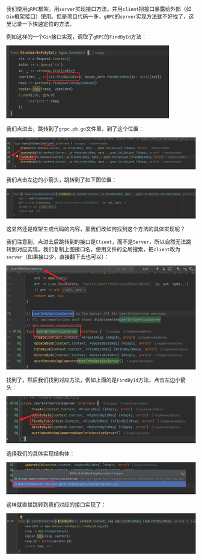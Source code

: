 我们使用`gRPC`框架，用`server`实现接口方法，并用`client`把接口暴露给外部（如`Gin`框架接口）使用。但是项目代码一多，`gRPC`的`server`实现方法就不好找了，这里记录一下快速定位的方法。

例如这样的一个`Gin`接口实现，调取了`gRPC`的`FindById`方法：

<img src="image/image-20240112105804000.png" alt="image-20240112105804000" style="zoom:67%;" />

我们点进去，跳转到了`grpc.pb.go`文件里，到了这个位置：

<img src="image/image-20240112105918422.png" alt="image-20240112105918422" style="zoom:67%;" />

我们点击左边的小箭头，跳转到了如下图位置：

<img src="image/image-20240112105945561.png" alt="image-20240112105945561" style="zoom:67%;" />

这显然还是框架生成代码的内容，那我们改如何找到这个方法的具体实现呢？

我们注意到，点进去后跳转到的接口是`Client`，而不是`Server`，所以自然无法跳转到对应实现。我们复制上图接口名，使用文件的全局搜索，把`client`改为`server`（如果接口少，直接翻下去也可以）：

<img src="image/image-20240112110145920.png" alt="image-20240112110145920" style="zoom:67%;" />

找到了，然后我们找到对应方法，例如上面的是`FindById`方法，点击左边小箭头：

<img src="image/image-20240112110246561.png" alt="image-20240112110246561" style="zoom:67%;" />

选择我们的具体实现结构体：

<img src="image/image-20240112110306970.png" alt="image-20240112110306970" style="zoom:67%;" />

这样就直接跳转到我们对应的接口实现了：

<img src="image/image-20240112110329337.png" alt="image-20240112110329337" style="zoom:67%;" />

